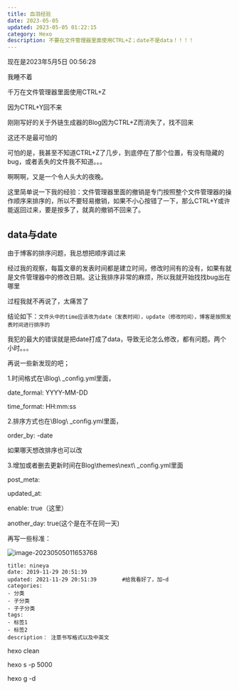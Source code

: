 ```yaml
---
title: 血泪经验
date: 2023-05-05
updated: 2023-05-05 01:22:15
category: Hexo
description: 不要在文件管理器里面使用CTRL+Z；date不是data！！！！
---
```


 现在是2023年5月5日 00:56:28

我睡不着

千万在文件管理器里面使用CTRL+Z

因为CTRL+Y回不来

刚刚写好的关于外链生成器的Blog因为CTRL+Z而消失了，找不回来

这还不是最可怕的

可怕的是，我甚至不知道CTRL+Z了几步，到底停在了那个位置，有没有隐藏的bug，或者丢失的文件我不知道。。。

啊啊啊，又是一个令人头大的夜晚。

这里简单说一下我的经验：文件管理器里面的撤销是专门按照整个文件管理器的操作顺序来排序的，所以不要轻易撤销，如果不小心按错了一下，那么CTRL+Y或许能返回过来，要是按多了，就真的撤销不回来了。

## data与date

由于博客的排序问题，我总想把顺序调过来

经过我的观察，每篇文章的发表时间都是建立时间，修改时间有的没有，如果有就是文件管理器中的修改日期。这让我排序非常的麻烦，所以我就开始找找bug出在哪里

过程我就不再说了，太痛苦了

结论如下：`文件头中的time应该改为date（发表时间），update（修改时间），博客是按照发表时间进行排序的`

我犯的最大的错误就是把date打成了data，导致无论怎么修改，都有问题。两个小时。。。



再说一些新发现的吧；

1.时间格式在\Blog\ _config.yml里面，

date_formal: YYYY-MM-DD

time_format: HH:mm:ss

2.排序方式也在\Blog\ _config.yml里面，

order_by: -date

如果哪天想改排序也可以改

3.增加或者删去更新时间在Blog\themes\next\ _config.yml里面

post_meta:

 updated_at:

  enable: true（这里）

  another_day: true(这个是在不在同一天)





再写一些标准：

![image-20230505011653768](D:%5CBlog_source%5CPic%5Cimage-20230505011653768.png)

```
title: nineya
date: 2019-11-29 20:51:39
updated: 2021-11-29 20:51:39		#给我看好了，加~d
categories:
- 分类
- 子分类
- 子子分类
tags:
- 标签1
- 标签2
description： 注意书写格式以及中英文
```



hexo clean

hexo s -p 5000

hexo g -d